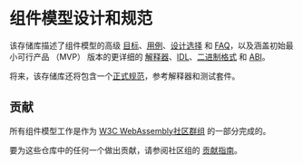 # 组件模型设计和规范 


该存储库描述了组件模型的高级 [目标]、[用例]、[设计选择] 和 [FAQ]，以及涵盖初始最小可行产品 （MVP） 版本的更详细的 [解释器]、[IDL]、[二进制格式] 和 [ABI]。  

将来，该存储库还将包含一个[正式规范]，参考解释器和测试套件。

## 贡献

所有组件模型工作是作为 [W3C WebAssembly社区群组] 的一部分完成的。  

要为这些仓库中的任何一个做出贡献，请参阅社区组的 [贡献指南]。  

[目标]: design/high-level/Goals.md  
[用例]: design/high-level/UseCases.md  
[设计选择]: design/high-level/Choices.md  
[FAQ]: design/high-level/FAQ.md  
[解释器]: design/mvp/Explainer.md  
[IDL]: design/mvp/WIT.md  
[二进制格式]: design/mvp/Binary.md  
[ABI]: design/mvp/CanonicalABI.md  
[正式规范]: spec/  
[W3C WebAssembly社区群组]: https://www.w3.org/community/webassembly/  
[贡献指南]: https://webassembly.org/community/contributing/
